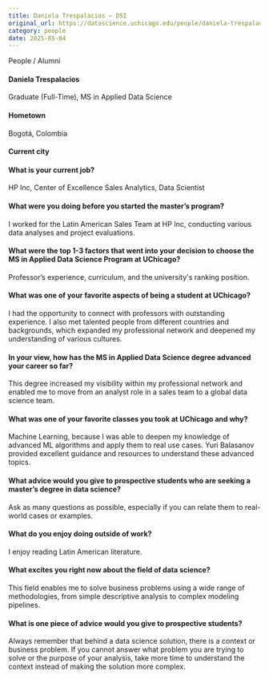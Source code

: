 ```yaml
---
title: Daniela Trespalacios – DSI
original_url: https://datascience.uchicago.edu/people/daniela-trespalacios
category: people
date: 2025-05-04
---
```


People / Alumni

#### Daniela Trespalacios
Graduate (Full-Time), MS in Applied Data Science

#### Hometown

Bogotá, Colombia

#### Current city

#### What is your current job?

HP Inc, Center of Excellence Sales Analytics, Data Scientist

#### What were you doing before you started the master’s program?

I worked for the Latin American Sales Team at HP Inc, conducting various data analyses and project evaluations.

#### What were the top 1-3 factors that went into your decision to choose the MS in Applied Data Science Program at UChicago?

Professor’s experience, curriculum, and the university's ranking position.

#### What was one of your favorite aspects of being a student at UChicago?

I had the opportunity to connect with professors with outstanding experience. I also met talented people from different countries and backgrounds, which expanded my professional network and deepened my understanding of various cultures.

#### In your view, how has the MS in Applied Data Science degree advanced your career so far?

This degree increased my visibility within my professional network and enabled me to move from an analyst role in a sales team to a global data science team.

#### What was one of your favorite classes you took at UChicago and why?

Machine Learning, because I was able to deepen my knowledge of advanced ML algorithms and apply them to real use cases. Yuri Balasanov provided excellent guidance and resources to understand these advanced topics.

#### What advice would you give to prospective students who are seeking a master’s degree in data science?

Ask as many questions as possible, especially if you can relate them to real-world cases or examples.

#### What do you enjoy doing outside of work?

I enjoy reading Latin American literature.

#### What excites you right now about the field of data science?

This field enables me to solve business problems using a wide range of methodologies, from simple descriptive analysis to complex modeling pipelines.

#### What is one piece of advice would you give to prospective students?

Always remember that behind a data science solution, there is a context or business problem. If you cannot answer what problem you are trying to solve or the purpose of your analysis, take more time to understand the context instead of making the solution more complex.